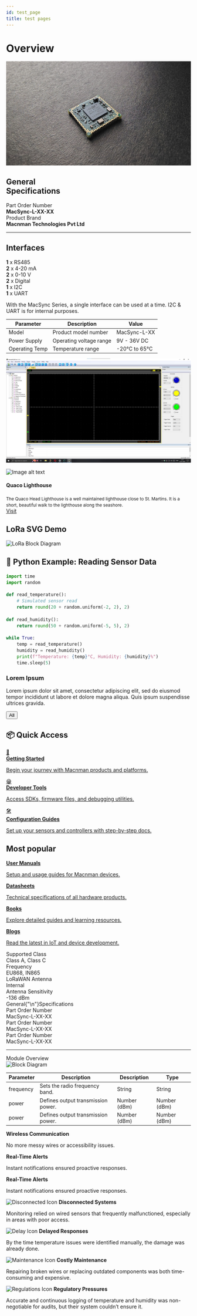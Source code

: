 ```yaml
---
id: test_page
title: test pages
---
```



# Overview 

![title image](./assets/title-image.jpg)




<section className="specs-section">
  <div className="specs-grid">
    <div className="specs-title" style={{ marginRight: '5rem', marginBottom: '2rem' }}>
      <h2>General<br />Specifications</h2>
    </div>
    <div className="specs-details">
      <div className="spec-row">
        <div className="spec-label">Part Order Number</div>
        <div className="spec-value"><strong>MacSync-L-XX-XX</strong></div>
      </div>
      <div className="spec-row">
        <div className="spec-label">Product Brand</div>
        <div className="spec-value"><strong>Macnman Technologies Pvt Ltd</strong></div>
      </div>
    </div>
  </div>
  <hr style={{ border: 'none', borderTop: '1px solid #e0e0e0', margin: '2rem 0' }} />
</section>

<section className="interfaces-section">
  <div className="section-title">
    <h2>Interfaces</h2>
  </div>
  <div className="interfaces-grid" style={{ gap: '1rem' }}>
    <div className="interface-box"><strong>1</strong> x RS485</div>
    <div className="interface-box"><strong>2</strong> x 4-20 mA</div>
    <div className="interface-box"><strong>2</strong> x 0-10 V</div>
    <div className="interface-box"><strong>2</strong> x Digital</div>
    <div className="interface-box"><strong>1</strong> x I2C</div>
    <div className="interface-box"><strong>1</strong> x UART</div>
  </div>
  <p style={{ fontSize: '0.75rem', color: '#888', marginTop: '0.5rem' }}>
    With the MacSync Series, a single interface can be used at a time. I2C & UART is for internal purposes.
  </p>
</section>

<style>{`
  .hover-table tbody tr:hover {
    background-color: #f0f4ff;
  }
`}</style>

<table className="hover-table">
  <thead>
    <tr>
      <th>Parameter</th>
      <th>Description</th>
      <th>Value</th>
    </tr>
  </thead>
  <tbody>
    <tr>
      <td>Model</td>
      <td>Product model number</td>
      <td>MacSync-L-XX</td>
    </tr>
    <tr>
      <td>Power Supply</td>
      <td>Operating voltage range</td>
      <td>9V - 36V DC</td>
    </tr>
    <tr>
      <td>Operating Temp</td>
      <td>Temperature range</td>
      <td>-20°C to 65°C</td>
    </tr>
  </tbody>
</table>



![title image](./assets/ocsimag.jpeg)


<div className="card-demo">
  <div className="card">
    <div className="card__image">
      <img
        src="https://images.unsplash.com/photo-1506624183912-c602f4a21ca7?ixlib=rb-1.2.1&ixid=eyJhcHBfaWQiOjEyMDd9&auto=format&fit=crop&w=800&q=60"
        alt="Image alt text"
        title="Logo Title Text 1" />
    </div>
    <div className="card__body">
      <h4>Quaco Lighthouse</h4>
      <small>
        The Quaco Head Lighthouse is a well maintained lighthouse close to St.
        Martins. It is a short, beautiful walk to the lighthouse along the
        seashore.
      </small>
    </div>
    <div className="card__footer">
      <a href="https://macnman.com" className="button button--primary button--block">Visit</a>
    </div>
  </div>
</div>

<div className="svg-demo">
  <h2>LoRa SVG Demo</h2>
  <img src="/img/image-block-diagram.svg" alt="LoRa Block Diagram" className="svg-theme-aware" />
</div>

## 🔧 Python Example: Reading Sensor Data

```python
import time
import random

def read_temperature():
    # Simulated sensor read
    return round(20 + random.uniform(-2, 2), 2)

def read_humidity():
    return round(50 + random.uniform(-5, 5), 2)

while True:
    temp = read_temperature()
    humidity = read_humidity()
    print(f"Temperature: {temp}°C, Humidity: {humidity}%")
    time.sleep(5)
```



<div class="card-demo">
  <div class="card">
    <div class="card__header">
      <h3>Lorem Ipsum</h3>
    </div>
    <div class="card__body">
      <p>
        Lorem ipsum dolor sit amet, consectetur adipiscing elit, sed do eiusmod
        tempor incididunt ut labore et dolore magna aliqua. Quis ipsum
        suspendisse ultrices gravida.
      </p>
    </div>
    <div class="card__footer">
      <button class="button button--secondary button--block">  All</button>
    </div>
  </div>
</div>

<!-- This is section with the icons and tab glow on hover -->

## 📦 Quick Access

<div className="icon-card-grid">
  <a href="#" className="icon-card">
    <div className="icon">📘</div>
    <div>
      <strong>Getting Started</strong>
      <p>Begin your journey with Macnman products and platforms.</p>
    </div>
  </a>
  <a href="#" className="icon-card">
    <div className="icon">😁</div>
    <div>
      <strong>Developer Tools</strong>
      <p>Access SDKs, firmware files, and debugging utilities.</p>
    </div>
  </a>
  <a href="#" className="icon-card">
    <div className="icon">🛠️</div>
    <div>
      <strong>Configuration Guides</strong>
      <p>Set up your sensors and controllers with step-by-step docs.</p>
    </div>
  </a>
</div>

<!-- This is section with shpoes the tab glow on hover -->

## Most popular

<div className="most-popular-grid">
  <a href="https://macnman.com/usermanuals" className="popular-card" target="_blank" rel="noopener">
    <strong>User Manuals</strong>
    <p>Setup and usage guides for Macnman devices.</p>
  </a>

  <a href="https://macnman.com/datasheets" className="popular-card" target="_blank" rel="noopener">
    <strong>Datasheets</strong>
    <p>Technical specifications of all hardware products.</p>
  </a>

  <a href="https://macnman.com/books" className="popular-card" target="_blank" rel="noopener">
    <strong>Books</strong>
    <p>Explore detailed guides and learning resources.</p>
  </a>

  <a href="https://macnman.com/blogs" className="popular-card" target="_blank" rel="noopener">
    <strong>Blogs</strong>
    <p>Read the latest in IoT and device development.</p>
  </a>
</div>

<div className="briefspecsstyle">
  <div className="column">
    <div className="label">Supported Class</div>
    <div className="value">Class A, Class C</div>
    <div className="label">Frequency</div>
    <div className="value">EU868, IN865</div>
  </div>
  <div className="column">
    <div className="label">LoRaWAN Antenna</div>
    <div className="value">Internal</div>
    <div className="label">Antenna Sensitivity</div>
    <div className="value">-136 dBm</div>
  </div>
</div>


<div className="generalSpecsStyle">
  <div className="left-title">General{"\n"}Specifications</div>
  <div className="right-content">
    <div>
      <div className="label">Part Order Number</div>
      <div className="value">MacSync-L-XX-XX</div>
    </div>
    <div>
      <div className="label">Part Order Number</div>
      <div className="value">MacSync-L-XX-XX</div>
    </div>
    <div>
      <div className="label">Part Order Number</div>
      <div className="value">MacSync-L-XX-XX</div>
    </div>
    
  </div>
</div>

---

<div className="generalSpecsWithImageStyle">
  <div className="left-title">Module Overview</div>
  <div className="right-content">
    <img
      className="image-block"
      src="/assets/stchip-image.png"
      alt="Block Diagram"
    />
  </div>
</div>




<table className="parameter-table">
  <thead>
    <tr>
      <th>Parameter</th>
      <th>Description</th>
      <th>Description</th>
      <th>Type</th>
    </tr>
  </thead>
  <tbody>
    <tr>
      <td>frequency</td>
      <td>Sets the radio frequency band.</td>
      <td>String</td>
      <td>String</td>
    </tr>
    <tr>
      <td>power</td>
      <td>Defines output transmission power.</td>
      <td>Number (dBm)</td>
      <td>Number (dBm)</td>
    </tr>
    <tr>
      <td>power</td>
      <td>Defines output transmission power.</td>
      <td>Number (dBm)</td>
      <td>Number (dBm)</td>
    </tr>
  </tbody>
</table>

<div className="reusable-feature-grid">
  <div className="reusable-feature-card">
    <strong>Wireless Communication</strong>
    <p>No more messy wires or accessibility issues.</p>
  </div>
  <div className="reusable-feature-card">
    <strong>Real-Time Alerts</strong>
    <p>Instant notifications ensured proactive responses.</p>
  </div>
  <div className="reusable-feature-card">
    <strong>Real-Time Alerts</strong>
    <p>Instant notifications ensured proactive responses.</p>
  </div>
</div>

<div className="problem-grid">
  <div className="problem-card">
    <img src="./assets/people.svg" alt="Disconnected Icon" width="36" height="36" />
    <strong>Disconnected Systems</strong>
    <p>Monitoring relied on wired sensors that frequently malfunctioned, especially in areas with poor access.</p>
  </div>

  <div className="problem-card">
    <img src="./assets/people.svg" alt="Delay Icon" width="36" height="36" />
    <strong>Delayed Responses</strong>
    <p>By the time temperature issues were identified manually, the damage was already done.</p>
  </div>

  <div className="problem-card">
    <img src="./assets/people.svg" alt="Maintenance Icon" width="36" height="36" />
    <strong>Costly Maintenance</strong>
    <p>Repairing broken wires or replacing outdated components was both time-consuming and expensive.</p>
  </div>

  <div className="problem-card">
    <img src="./assets/people.svg" alt="Regulations Icon" width="36" height="36" />
    <strong>Regulatory Pressures</strong>
    <p>Accurate and continuous logging of temperature and humidity was non-negotiable for audits, but their system couldn’t ensure it.</p>
  </div>
</div>